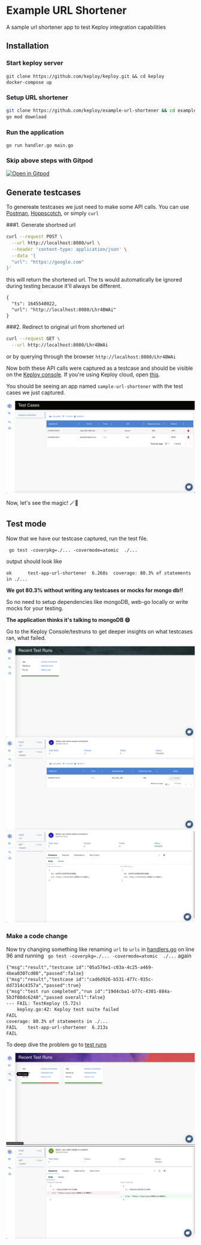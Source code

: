 # Example URL Shortener
A sample url shortener app to test Keploy integration capabilities

## Installation
### Start keploy server
```shell
git clone https://github.com/keploy/keploy.git && cd keploy
docker-compose up
```

### Setup URL shortener
```bash
git clone https://github.com/keploy/example-url-shortener && cd example-url-shortener
go mod download
```

### Run the application
```shell
go run handler.go main.go

```
### Skip above steps with Gitpod

[![Open in Gitpod](https://gitpod.io/button/open-in-gitpod.svg)](https://gitpod.io/#https://github.com/Sarthak160/samples-go/tree/gin-mongo-gitpod)

## Generate testcases

To genereate testcases we just need to make some API calls. You can use [Postman](https://www.postman.com/), [Hoppscotch](https://hoppscotch.io/), or simply `curl`

###1. Generate shortned url

```bash
curl --request POST \
  --url http://localhost:8080/url \
  --header 'content-type: application/json' \
  --data '{
  "url": "https://google.com"
}'
```
this will return the shortened url. The ts would automatically be ignored during testing because it'll always be different. 
```
{
  "ts": 1645540022,
  "url": "http://localhost:8080/Lhr4BWAi"
}
```

###2. Redirect to original url from shortened url
```bash
curl --request GET \
  --url http://localhost:8080/Lhr4BWAi
```

or by querying through the browser `http://localhost:8080/Lhr4BWAi`


Now both these API calls were captured as a testcase and should be visible on the [Keploy console](http://localhost:8081/testlist).
If you're using Keploy cloud, open [this](https://app.keploy.io/testlist).

You should be seeing an app named `sample-url-shortener` with the test cases we just captured.

![testcases](testcases.png?raw=true "Web console testcases")


Now, let's see the magic! 🪄💫


## Test mode

Now that we have our testcase captured, run the test file.
```shell
 go test -coverpkg=./... -covermode=atomic  ./...
```
output should look like
```shell
ok      test-app-url-shortener  6.268s  coverage: 80.3% of statements in ./...
```

**We got 80.3% without writing any testcases or mocks for mongo db!!**

So no need to setup dependencies like mongoDB, web-go locally or write mocks for your testing.

**The application thinks it's talking to
mongoDB 😄**

Go to the Keploy Console/testruns to get deeper insights on what testcases ran, what failed.

![testruns](testrun1.png?raw=true "Recent testruns")
![testruns](testrun2.png?raw=true "Summary")
![testruns](testrun3.png?raw=true "Detail")

### Make a code change
Now try changing something like renaming `url` to `urls` in [handlers.go](./handler.go) on line 96 and running ` go test -coverpkg=./... -covermode=atomic  ./...` again
```shell
{"msg":"result","testcase id":"05a576e1-c03a-4c25-a469-4bea0307cd08","passed":false}
{"msg":"result","testcase id":"cad6d926-b531-477c-935c-dd7314c4357a","passed":true}
{"msg":"test run completed","run id":"19d4cba1-b77c-4301-884a-5b3f08dc6248","passed overall":false}
--- FAIL: TestKeploy (5.72s)
    keploy.go:42: Keploy test suite failed
FAIL
coverage: 80.3% of statements in ./...
FAIL    test-app-url-shortener  6.213s
FAIL
```

To deep dive the problem go to [test runs](http://localhost:8081/testruns)

![testruns](testrun4.png?raw=true "Recent testruns")
![testruns](testrun5.png?raw=true "Detail")